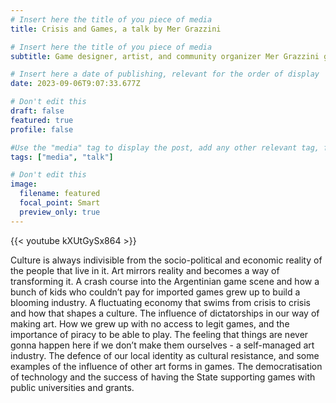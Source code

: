 ```yaml
---
# Insert here the title of you piece of media
title: Crisis and Games, a talk by Mer Grazzini

# Insert here the title of you piece of media
subtitle: Game designer, artist, and community organizer Mer Grazzini gives a talk about the game scene in Argentina

# Insert here a date of publishing, relevant for the order of display
date: 2023-09-06T9:07:33.677Z

# Don't edit this
draft: false
featured: true
profile: false

#Use the "media" tag to display the post, add any other relevant tag, for example "podcast"
tags: ["media", "talk"]

# Don't edit this
image:
  filename: featured
  focal_point: Smart
  preview_only: true
---
```


{{< youtube kXUtGySx864 >}}

Culture is always indivisible from the socio-political and economic reality of the people that live in it. Art mirrors reality and becomes a way of transforming it. A crash course into the Argentinian game scene and how a bunch of kids who couldn’t pay for imported games grew up to build a blooming industry. A fluctuating economy that swims from crisis to crisis and how that shapes a culture. The influence of dictatorships in our way of making art. How we grew up with no access to legit games, and the importance of piracy to be able to play. The feeling that things are never gonna happen here if we don’t make them ourselves - a self-managed art industry. The defence of our local identity as cultural resistance, and some examples of the influence of other art forms in games. The democratisation of technology and the success of having the State supporting games with public universities and grants.